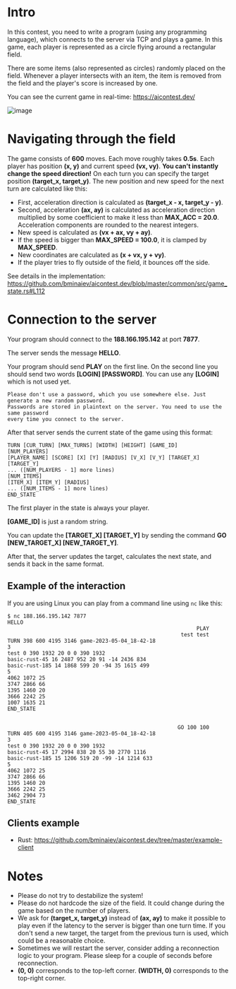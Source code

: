 # Intro

In this contest, you need to write a program (using any programming language), which
connects to the server via TCP and plays a game. In this game, each player is represented
as a circle flying around a rectangular field.

There are some items (also represented
as circles) randomly placed on the field. Whenever a player intersects with an item,
the item is removed from the field and the player's score is increased by one.

You can see the current game in real-time: https://aicontest.dev/

![image](https://user-images.githubusercontent.com/2011126/236305046-41a362c5-cb8c-4bae-9722-865cbf47f3dc.png)


# Navigating through the field

The game consists of **600** moves. Each move roughly takes **0.5s**. Each player has position **(x, y)** and current speed **(vx, vy)**. **You can't instantly change the speed direction!** On each turn you can specify the target position **(target_x, target_y)**. The new position and new speed for the next turn are calculated like this:

- First, acceleration direction is calculated as **(target_x - x, target_y - y)**.
- Second, acceleration **(ax, ay)** is calculated as acceleration direction multiplied by some coefficient to make it less than **MAX_ACC = 20.0**. Acceleration components are rounded to the nearest integers.
- New speed is calculated as **(vx + ax, vy + ay)**.
- If the speed is bigger than **MAX_SPEED = 100.0**, it is clamped by **MAX_SPEED**.
- New coordinates are calculated as **(x + vx, y + vy)**.
- If the player tries to fly outside of the field, it bounces off the side.

See details in the implementation: https://github.com/bminaiev/aicontest.dev/blob/master/common/src/game_state.rs#L112

# Connection to the server

Your program should connect to the **188.166.195.142** at port **7877**.

The server sends the message **HELLO**.

Your program should send **PLAY** on the first line.
On the second line you should send two words **[LOGIN] [PASSWORD]**. You can use any **[LOGIN]** which is not used yet.

```
Please don't use a password, which you use somewhere else. Just generate a new random password. 
Passwords are stored in plaintext on the server. You need to use the same password 
every time you connect to the server.
```

After that server sends the current state of the game using this format:

```
TURN [CUR_TURN] [MAX_TURNS] [WIDTH] [HEIGHT] [GAME_ID]
[NUM_PLAYERS]
[PLAYER_NAME] [SCORE] [X] [Y] [RADIUS] [V_X] [V_Y] [TARGET_X] [TARGET_Y]
... ([NUM_PLAYERS - 1] more lines)
[NUM_ITEMS]
[ITEM_X] [ITEM_Y] [RADIUS]
... ([NUM_ITEMS - 1] more lines)
END_STATE
```

The first player in the state is always your player.

**[GAME_ID]** is just a random string.

You can update the **[TARGET_X] [TARGET_Y]** by sending the command **GO [NEW_TARGET_X] [NEW_TARGET_Y]**.

After that, the server updates the target, calculates the next state, and sends it back in the same format.

## Example of the interaction

If you are using Linux you can play from a command line using `nc` like this:

```
$ nc 188.166.195.142 7877
HELLO
                                                            PLAY
                                                       test test
TURN 398 600 4195 3146 game-2023-05-04_18-42-18
3
test 0 390 1932 20 0 0 390 1932
basic-rust-45 16 2487 952 20 91 -14 2436 834
basic-rust-185 14 1868 599 20 -94 35 1615 499
5
4062 1072 25
3747 2866 66
1395 1460 20
3666 2242 25
1007 1635 21
END_STATE


                                                      GO 100 100
TURN 405 600 4195 3146 game-2023-05-04_18-42-18
3
test 0 390 1932 20 0 0 390 1932
basic-rust-45 17 2994 838 20 55 30 2770 1116
basic-rust-185 15 1206 519 20 -99 -14 1214 633
5
4062 1072 25
3747 2866 66
1395 1460 20
3666 2242 25
3462 2904 73
END_STATE
```

## Clients example

- Rust: https://github.com/bminaiev/aicontest.dev/tree/master/example-client

# Notes

- Please do not try to destabilize the system!
- Please do not hardcode the size of the field. It could change during the game based on the number of players.
- We ask for **(target_x, target_y)** instead of **(ax, ay)** to make it possible to play even if the latency to the server is bigger than one turn time. If you don't send a new target, the target from the previous turn is used, which could be a reasonable choice.
- Sometimes we will restart the server, consider adding a reconnection logic to your program. Please sleep for a couple of seconds before reconnection.
- **(0, 0)** corresponds to the top-left corner. **(WIDTH, 0)** corresponds to the top-right corner.

